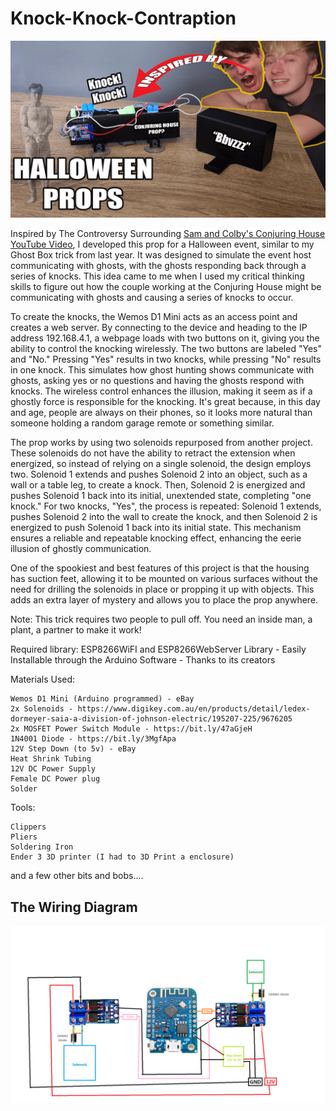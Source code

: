 # Knock-Knock-Contraption
[![Watch the video](https://raw.githubusercontent.com/Thats-so-Mo/Knock-Knock-Contraption/refs/heads/main/thumbnail%20for%20ghost%20hunting.png)](https://youtu.be/SxlUbZE8GQk)

Inspired  by The Controversy Surrounding [Sam and Colby's Conjuring House YouTube Video](https://youtu.be/U5lR8GdcJyo?t=1618), I developed this prop for a Halloween event, similar to my Ghost Box trick from last year. It was designed to simulate the event host communicating with ghosts, with the ghosts responding back through a series of knocks. This idea came to me when I used my critical thinking skills to figure out how the couple working at the Conjuring House might be communicating with ghosts and causing a series of knocks to occur. 

To create the knocks, the Wemos D1 Mini acts as an access point and creates a web server. By connecting to the device and heading to the IP address 192.168.4.1, a webpage loads with two buttons on it, giving you the ability to control the knocking wirelessly. The two buttons are labeled "Yes" and "No." Pressing "Yes" results in two knocks, while pressing "No" results in one knock. This simulates how ghost hunting shows communicate with ghosts, asking yes or no questions and having the ghosts respond with knocks. The wireless control enhances the illusion, making it seem as if a ghostly force is responsible for the knocking. It's great because, in this day and age, people are always on their phones, so it looks more natural than someone holding a random garage remote or something similar.

The prop works by using two solenoids repurposed from another project. These solenoids do not have the ability to retract the extension when energized, so instead of relying on a single solenoid, the design employs two. Solenoid 1 extends and pushes Solenoid 2 into an object, such as a wall or a table leg, to create a knock. Then, Solenoid 2 is energized and pushes Solenoid 1 back into its initial, unextended state, completing "one knock." For two knocks, "Yes", the process is repeated: Solenoid 1 extends, pushes Solenoid 2 into the wall to create the knock, and then Solenoid 2 is energized to push Solenoid 1 back into its initial state. This mechanism ensures a reliable and repeatable knocking effect, enhancing the eerie illusion of ghostly communication.

One of the spookiest and best features of this project is that the housing has suction feet, allowing it to be mounted on various surfaces without the need for drilling the solenoids in place or propping it up with objects. This adds an extra layer of mystery and allows you to place the prop anywhere.

Note: This trick requires two people to pull off. You need an inside man, a plant, a partner to make it work!

Required library:
ESP8266WiFI and ESP8266WebServer Library - Easily Installable through the Arduino Software - Thanks to its creators

 Materials Used:

    Wemos D1 Mini (Arduino programmed) - eBay
    2x Solenoids - https://www.digikey.com.au/en/products/detail/ledex-dormeyer-saia-a-division-of-johnson-electric/195207-225/9676205
    2x MOSFET Power Switch Module - https://bit.ly/47aGjeH
    1N4001 Diode - https://bit.ly/3MgfApa
    12V Step Down (to 5v) - eBay
    Heat Shrink Tubing
    12V DC Power Supply
    Female DC Power plug
    Solder

 Tools:

    Clippers
    Pliers
    Soldering Iron
    Ender 3 3D printer (I had to 3D Print a enclosure)

   and a few other bits and bobs....




## The Wiring Diagram
[![IMAGE ALT TEXT HERE](https://github.com/Thats-so-Mo/Knock-Knock-Contraption/blob/main/Wiring%20Diagram%20for%20Solenoids.png?raw=true)](https://github.com/Thats-so-Mo/Knock-Knock-Contraption/blob/main/Wiring%20Diagram%20for%20Solenoids.png?raw=true)


